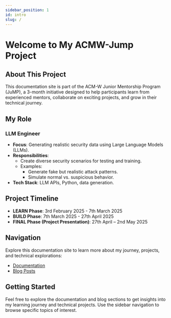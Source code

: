 ```yaml
---
sidebar_position: 1
id: intro
slug: /
---
```


# Welcome to My ACMW-Jump Project

## About This Project

This documentation site is part of the ACM-W Junior Mentorship Program (JuMP), a 3-month initiative designed to help participants learn from experienced mentors, collaborate on exciting projects, and grow in their technical journey.

<!-- TODO: MENTEE - Add a brief description of the specific project you're working on -->

## My Role

### **LLM Engineer**

- **Focus**: Generating realistic security data using Large Language Models (LLMs).  
- **Responsibilities**:  
  - Create diverse security scenarios for testing and training.  
  - Examples:  
    - Generate fake but realistic attack patterns.  
    - Simulate normal vs. suspicious behavior.  
- **Tech Stack**: LLM APIs, Python, data generation.


## Project Timeline

* **LEARN Phase**: 3rd February 2025 - 7th March 2025
* **BUILD Phase**: 7th March 2025 - 27th April 2025
* **FINAL Phase (Project Presentation)**: 27th April – 2nd May 2025

## Navigation

Explore this documentation site to learn more about my journey, projects, and technical explorations:

* [Documentation](/docs/documentation)
* [Blog Posts](/docs/blog-posts)

## Getting Started

<!-- TODO: MENTEE - Add instructions for visitors on how to navigate your documentation -->

Feel free to explore the documentation and blog sections to get insights into my learning journey and technical projects. Use the sidebar navigation to browse specific topics of interest.